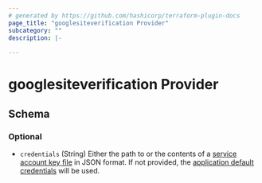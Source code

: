```yaml
---
# generated by https://github.com/hashicorp/terraform-plugin-docs
page_title: "googlesiteverification Provider"
subcategory: ""
description: |-
  
---
```


# googlesiteverification Provider





<!-- schema generated by tfplugindocs -->
## Schema

### Optional

- `credentials` (String) Either the path to or the contents of a [service account key file](https://cloud.google.com/iam/docs/creating-managing-service-account-keys) in JSON format. If not provided, the [application default credentials](https://cloud.google.com/sdk/gcloud/reference/auth/application-default) will be used.
